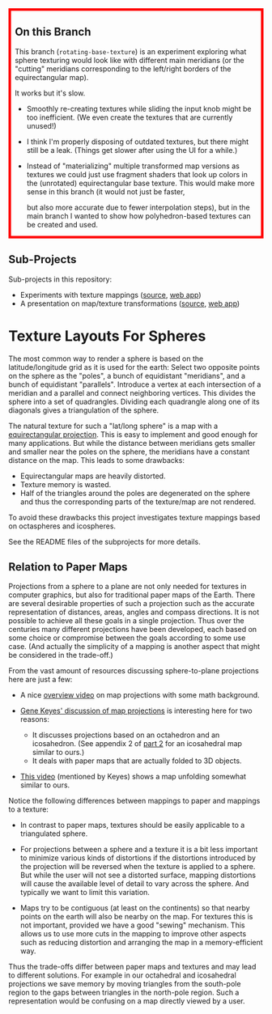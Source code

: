 <div style="border: 5px solid red; padding: 0 1ex;">

On this Branch
--------------

This branch (`rotating-base-texture`) is an experiment exploring what
sphere texturing would look like with different main meridians
(or the "cutting" meridians corresponding to
the left/right borders of the equirectangular map).

It works but it's slow.
- Smoothly re-creating textures while sliding the input knob might be too
  inefficient.  (We even create the textures that are currently unused!)
- I think I'm properly disposing of outdated textures, but there might still be
  a leak.  (Things get slower after using the UI for a while.)
- Instead of "materializing" multiple transformed map versions as textures
  we could just use fragment shaders that look up colors in the (unrotated)
  equirectangular base texture.
  This would make more sense in this branch
  (it would not just be faster,
  
  but also more accurate due to fewer interpolation steps),
  but in the main branch I wanted to show how polyhedron-based textures
  can be created and used.

</div>

Sub-Projects
------------

Sub-projects in this repository:
- Experiments with texture mappings
  ([source](./earth/), [web app](https://hcschuetz.github.io/sphere-texturing/earth/dist/))
- A presentation on map/texture transformations
  ([source](./map-transformations/),
  [web app](https://hcschuetz.github.io/sphere-texturing/map-transformations/dist/))


Texture Layouts For Spheres
===========================

The most common way to render a sphere is based on the latitude/longitude grid
as it is used for the earth:
Select two opposite points on the sphere as the "poles",
a bunch of equidistant "meridians", and a bunch of equidistant "parallels".
Introduce a vertex at each intersection of a meridian and a parallel
and connect neighboring vertices.
This divides the sphere into a set of quadrangles.
Dividing each quadrangle along one of its diagonals
gives a triangulation of the sphere.

The natural texture for such a "lat/long sphere" is a map with a
[equirectangular projection](https://en.wikipedia.org/wiki/Equirectangular_projection).
This is easy to implement and good enough for many applications.
But while the distance between meridians gets smaller and smaller near the poles
on the sphere,
the meridians have a constant distance on the map.
This leads to some drawbacks:
- Equirectangular maps are heavily distorted.
- Texture memory is wasted.
- Half of the triangles around the poles are degenerated on the sphere
  and thus the corresponding parts of the texture/map are not rendered.

To avoid these drawbacks
this project investigates texture mappings based on octaspheres and icospheres.

See the README files of the subprojects for more details.


Relation to Paper Maps
----------------------

Projections from a sphere to a plane
are not only needed for textures in computer graphics,
but also for traditional paper maps of the Earth.
There are several desirable properties of such a projection such as
the accurate representation of distances, areas, angles and compass directions.
It is not possible to achieve all these goals in a single projection.
Thus over the centuries many different projections have been developed,
each based on some choice or compromise between the goals according to some use case.
(And actually the simplicity of a mapping is another aspect that might
be considered in the trade-off.)

From the vast amount of resources discussing sphere-to-plane projections
here are just a few:
- A nice [overview video](https://www.youtube.com/watch?v=bpp0xCknQAQ)
  on map projections with some math background.

- [Gene Keyes' discussion of map projections](https://www.genekeyes.com/FULLER/BF-1-intro.html)
  is interesting here for two reasons:
  - It discusses projections based on an octahedron and an icosahedron.
    (See appendix 2 of [part 2](https://www.genekeyes.com/FULLER/BF-2-1943.html)
    for an icosahedral map similar to ours.)
  - It deals with paper maps that are actually folded to 3D objects.

- [This video](https://www.youtube.com/watch?v=vfOcYUWfVqE) (mentioned by Keyes)
  shows a map unfolding somewhat similar to ours.

Notice the following differences between mappings to paper and mappings to a texture:

- In contrast to paper maps,
  textures should be easily applicable to a triangulated sphere.

- For projections between a sphere and a texture
  it is a bit less important to minimize various kinds of distortions
  if the distortions introduced by the projection
  will be reversed when the texture is applied to a sphere.
  But while the user will not see a distorted surface,
  mapping distortions will cause the available level of detail to vary across the sphere.
  And typically we want to limit this variation.

- Maps try to be contiguous (at least on the continents) so that nearby points
  on the earth will also be nearby on the map.
  For textures this is not important,
  provided we have a good "sewing" mechanism.
  This allows us to use more cuts in the mapping to improve other aspects
  such as reducing distortion and arranging the map in a memory-efficient way.

Thus the trade-offs differ between paper maps and textures and may lead
to different solutions.
For example in our octahedral and icosahedral projections we save memory
by moving triangles from the south-pole region to the gaps between
triangles in the north-pole region.
Such a representation would be confusing on a map directly viewed by a user.
